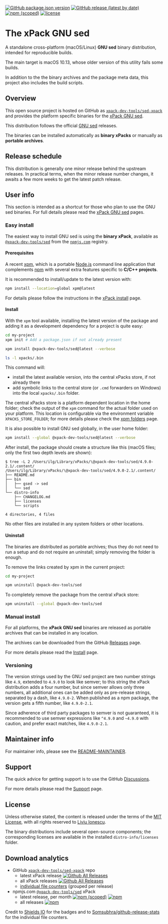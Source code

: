 
[![GitHub package.json version](https://img.shields.io/github/package-json/v/xpack-dev-tools/sed-xpack)](https://github.com/xpack-dev-tools/sed-xpack/blob/xpack/package.json)
[![GitHub release (latest by date)](https://img.shields.io/github/v/release/xpack-dev-tools/sed-xpack)](https://github.com/xpack-dev-tools/sed-xpack/releases/)
[![npm (scoped)](https://img.shields.io/npm/v/@xpack-dev-tools/sed.svg?color=blue)](https://www.npmjs.com/package/@xpack-dev-tools/sed/)
[![license](https://img.shields.io/github/license/xpack-dev-tools/sed-xpack)](https://github.com/xpack-dev-tools/sed-xpack/blob/xpack/LICENSE)

# The xPack GNU sed

A standalone cross-platform (macOS/Linux) **GNU sed**
binary distribution, intended for reproducible builds.

The main target is macOS 10.13, whose older version of this utility
fails some builds.

In addition to the the binary archives and the package meta data,
this project also includes the build scripts.

## Overview

This open source project is hosted on GitHub as
[`xpack-dev-tools/sed-xpack`](https://github.com/xpack-dev-tools/sed-xpack)
and provides the platform specific binaries for the
[xPack GNU sed](https://xpack.github.io/sed/).

This distribution follows the official
[GNU sed](https://www.gnu.org/software/sed/) releases.

The binaries can be installed automatically as **binary xPacks** or manually as
**portable archives**.

## Release schedule

This distribution is generally one minor release behind the upstream releases.
In practical terms, when the minor release number changes, it awaits a few
more weeks to get the latest patch release.

## User info

This section is intended as a shortcut for those who plan
to use the GNU sed binaries. For full details please read the
[xPack GNU sed](https://xpack.github.io/sed/) pages.

### Easy install

The easiest way to install GNU sed is using the **binary xPack**, available as
[`@xpack-dev-tools/sed`](https://www.npmjs.com/package/@xpack-dev-tools/sed)
from the [`npmjs.com`](https://www.npmjs.com) registry.

#### Prerequisites

A recent [xpm](https://xpack.github.io/xpm/),
which is a portable [Node.js](https://nodejs.org/) command line application
that complements [npm](https://docs.npmjs.com)
with several extra features specific to
**C/C++ projects**.

It is recommended to install/update to the latest version with:

```sh
npm install --location=global xpm@latest
```

For details please follow the instructions in the
[xPack install](https://xpack.github.io/install/) page.

#### Install

With the `xpm` tool available, installing
the latest version of the package and adding it as
a development dependency for a project is quite easy:

```sh
cd my-project
xpm init # Add a package.json if not already present

xpm install @xpack-dev-tools/sed@latest --verbose

ls -l xpacks/.bin
```

This command will:

- install the latest available version,
into the central xPacks store, if not already there
- add symbolic links to the central store
(or `.cmd` forwarders on Windows) into
the local `xpacks/.bin` folder.

The central xPacks store is a platform dependent
location in the home folder;
check the output of the `xpm` command for the actual
folder used on your platform.
This location is configurable via the environment variable
`XPACKS_STORE_FOLDER`; for more details please check the
[xpm folders](https://xpack.github.io/xpm/folders/) page.

It is also possible to install GNU sed globally, in the user home folder:

```sh
xpm install --global @xpack-dev-tools/sed@latest --verbose
```

After install, the package should create a structure like this (macOS files;
only the first two depth levels are shown):

```console
$ tree -L 2 /Users/ilg/Library/xPacks/\@xpack-dev-tools/sed/4.9.0-2.1/.content/
/Users/ilg/Library/xPacks/\@xpack-dev-tools/sed/4.9.0-2.1/.content/
├── README.md
├── bin
│   ├── gsed -> sed
│   └── sed
└── distro-info
    ├── CHANGELOG.md
    ├── licenses
    └── scripts

4 directories, 4 files
```

No other files are installed in any system folders or other locations.

#### Uninstall

The binaries are distributed as portable archives; thus they do not need
to run a setup and do not require an uninstall; simply removing the
folder is enough.

To remove the links created by xpm in the current project:

```sh
cd my-project

xpm uninstall @xpack-dev-tools/sed
```

To completely remove the package from the central xPack store:

```sh
xpm uninstall --global @xpack-dev-tools/sed
```

### Manual install

For all platforms, the **xPack GNU sed**
binaries are released as portable
archives that can be installed in any location.

The archives can be downloaded from the
GitHub [Releases](https://github.com/xpack-dev-tools/sed-xpack/releases/)
page.

For more details please read the
[Install](https://xpack.github.io/sed/install/) page.

### Versioning

The version strings used by the GNU sed project are two number strings
like `4.9`, extended to `4.9.0` to look like semver;
to this string the xPack distribution adds a four number,
but since semver allows only three numbers, all additional ones can
be added only as pre-release strings, separated by a dash,
like `4.9.0-2`. When published as a npm package, the version gets
a fifth number, like `4.9.0-2.1`.

Since adherence of third party packages to semver is not guaranteed,
it is recommended to use semver expressions like `^4.9.0` and `~4.9.0`
with caution, and prefer exact matches, like `4.9.0-2.1`.

## Maintainer info

For maintainer info, please see the
[README-MAINTAINER](https://github.com/xpack-dev-tools/sed-xpack/blob/xpack/README-MAINTAINER.md).

## Support

The quick advice for getting support is to use the GitHub
[Discussions](https://github.com/xpack-dev-tools/sed-xpack/discussions/).

For more details please read the
[Support](https://xpack.github.io/sed/support/) page.

## License

Unless otherwise stated, the content is released under the terms of the
[MIT License](https://opensource.org/licenses/mit/),
with all rights reserved to
[Liviu Ionescu](https://github.com/ilg-ul).

The binary distributions include several open-source components; the
corresponding licenses are available in the installed
`distro-info/licenses` folder.

## Download analytics

- GitHub [`xpack-dev-tools/sed-xpack`](https://github.com/xpack-dev-tools/sed-xpack/) repo
  - latest xPack release
[![Github All Releases](https://img.shields.io/github/downloads/xpack-dev-tools/sed-xpack/latest/total.svg)](https://github.com/xpack-dev-tools/sed-xpack/releases/)
  - all xPack releases [![Github All Releases](https://img.shields.io/github/downloads/xpack-dev-tools/sed-xpack/total.svg)](https://github.com/xpack-dev-tools/sed-xpack/releases/)
  - [individual file counters](https://somsubhra.github.io/github-release-stats/?username=xpack-dev-tools&repository=sed-xpack) (grouped per release)
- npmjs.com [`@xpack-dev-tools/sed`](https://www.npmjs.com/package/@xpack-dev-tools/sed/) xPack
  - latest release, per month
[![npm (scoped)](https://img.shields.io/npm/v/@xpack-dev-tools/sed.svg)](https://www.npmjs.com/package/@xpack-dev-tools/sed/)
[![npm](https://img.shields.io/npm/dm/@xpack-dev-tools/sed.svg)](https://www.npmjs.com/package/@xpack-dev-tools/sed/)
  - all releases [![npm](https://img.shields.io/npm/dt/@xpack-dev-tools/sed.svg)](https://www.npmjs.com/package/@xpack-dev-tools/sed/)

Credit to [Shields IO](https://shields.io) for the badges and to
[Somsubhra/github-release-stats](https://github.com/Somsubhra/github-release-stats)
for the individual file counters.
